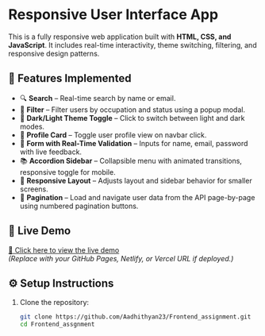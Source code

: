# Responsive User Interface App

This is a fully responsive web application built with **HTML, CSS, and JavaScript**. It includes real-time interactivity, theme switching, filtering, and responsive design patterns.

## 🔧 Features Implemented

- 🔍 **Search** – Real-time search by name or email.
- 🎯 **Filter** – Filter users by occupation and status using a popup modal.
- 🎨 **Dark/Light Theme Toggle** – Click to switch between light and dark modes.
- 👤 **Profile Card** – Toggle user profile view on navbar click.
- 📝 **Form with Real-Time Validation** – Inputs for name, email, password with live feedback.
- 📚 **Accordion Sidebar** – Collapsible menu with animated transitions, responsive toggle for mobile.
- 📱 **Responsive Layout** – Adjusts layout and sidebar behavior for smaller screens.
- 📄 **Pagination** – Load and navigate user data from the API page-by-page using numbered pagination buttons.

## 🚀 Live Demo

[🔗 Click here to view the live demo](https://your-live-demo-url.com)  
*(Replace with your GitHub Pages, Netlify, or Vercel URL if deployed.)*

## ⚙️ Setup Instructions

1. Clone the repository:
   ```bash
   git clone https://github.com/Aadhithyan23/Frontend_assignment.git
   cd Frontend_assgnment
